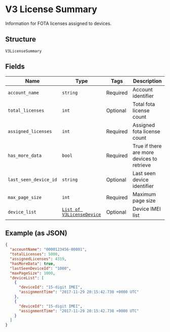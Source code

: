 
# V3 License Summary

Information for FOTA licenses assigned to devices.

## Structure

`V3LicenseSummary`

## Fields

| Name | Type | Tags | Description |
|  --- | --- | --- | --- |
| `account_name` | `string` | Required | Account identifier |
| `total_licenses` | `int` | Optional | Total fota license count |
| `assigned_licenses` | `int` | Required | Assigned fota license count |
| `has_more_data` | `bool` | Required | True if there are more devices to retrieve |
| `last_seen_device_id` | `string` | Optional | Last seen device identifier |
| `max_page_size` | `int` | Required | Maximum page size |
| `device_list` | [`List of V3LicenseDevice`](../../doc/models/v3-license-device.md) | Optional | Device IMEI list |

## Example (as JSON)

```json
{
  "accountName": "0000123456-00001",
  "totalLicenses": 5000,
  "assignedLicenses": 4319,
  "hasMoreData": true,
  "lastSeenDeviceId": "1000",
  "maxPageSize": 1000,
  "deviceList": [
    {
      "deviceId": "15-digit IMEI",
      "assignmentTime": "2017-11-29 20:15:42.738 +0000 UTC"
    },
    {
      "deviceId": "15-digit IMEI",
      "assignmentTime": "2017-11-29 20:15:42.738 +0000 UTC"
    }
  ]
}
```

